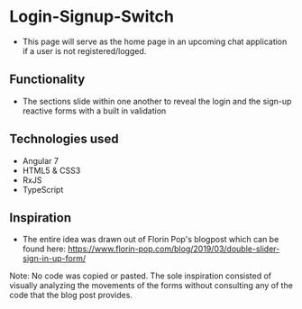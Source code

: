 # Login-Signup-Switch
- This page will serve as the home page in an upcoming chat application if a user is not registered/logged.

## Functionality
- The sections slide within one another to reveal the login and the sign-up reactive forms with a built in validation

## Technologies used
- Angular 7
- HTML5 & CSS3 
- RxJS
- TypeScript

## Inspiration 
- The entire idea was drawn out of Florin Pop's blogpost which can be found here:
https://www.florin-pop.com/blog/2019/03/double-slider-sign-in-up-form/

Note: No code was copied or pasted. The sole inspiration consisted of visually analyzing the movements of the forms without consulting any of the code that the blog post provides.

